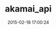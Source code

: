 ---
layout: post
title:  "akamai_api"
repo:   "nicolaracco/akamai_api"
date:   2015-02-18 17:00:24
gemurl: https://github.com/nicolaracco/akamai_api
---